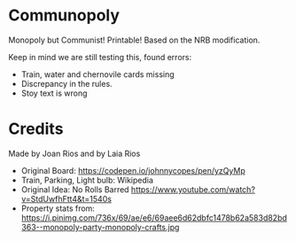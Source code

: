 # Communopoly
Monopoly but Communist! Printable! 
Based on the NRB modification.

Keep in mind we are still testing this, found errors:
- Train, water and chernovile cards missing
- Discrepancy in the rules.
- Stoy text is wrong

# Credits
Made by Joan Rios and by Laia Rios
- Original Board: https://codepen.io/johnnycopes/pen/yzQyMp
- Train, Parking, Light bulb: Wikipedia
- Original Idea: No Rolls Barred https://www.youtube.com/watch?v=StdUwfhFtt4&t=1540s
- Property stats from: https://i.pinimg.com/736x/69/ae/e6/69aee6d62dbfc1478b62a583d82bd363--monopoly-party-monopoly-crafts.jpg
